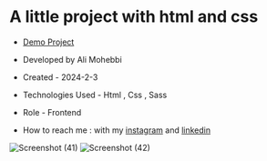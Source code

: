 # A little project with html and css

- [Demo Project](https://ali-mohebbi-developer.github.io/guitar/)

- Developed by Ali Mohebbi

- Created - 2024-2-3

- Technologies Used - Html , Css , Sass

- Role - Frontend

- How to reach me : with my [instagram](https://www.instagram.com/Ali_Mohebbi_Developer) and [linkedin](https://www.linkedin.com/in/ali-mohebbi-7165b7265/)

![Screenshot (41)](https://github.com/Ali-Mohebbi-Developer/guitar/assets/126477170/6b38f4bd-64cf-44be-95da-1d7a76aef790)
![Screenshot (42)](https://github.com/Ali-Mohebbi-Developer/guitar/assets/126477170/bd9affcf-1b3f-4371-af6f-2089fbf0638d)

